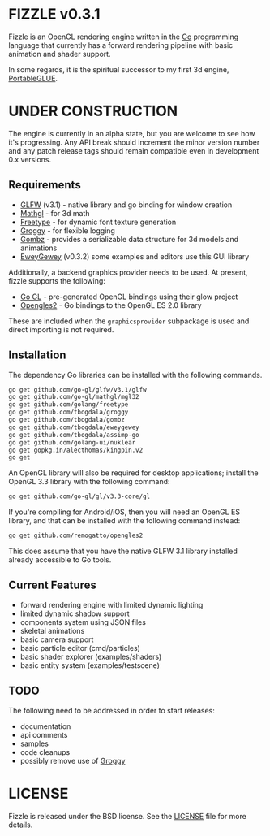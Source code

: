 FIZZLE v0.3.1
=============

Fizzle is an OpenGL rendering engine written in the [Go][golang] programming language
that currently has a forward rendering pipeline with basic animation and shader support.

In some regards, it is the spiritual successor to my first 3d engine, [PortableGLUE][pg].


UNDER CONSTRUCTION
==================

The engine is currently in an alpha state, but you are welcome to see how
it's progressing.  Any API break should increment the minor version number and
any patch release tags should remain compatible even in development 0.x versions.


Requirements
------------

* [GLFW][glfw-go] (v3.1) - native library and go binding for window creation
* [Mathgl][mgl] - for 3d math
* [Freetype][ftgo] - for dynamic font texture generation
* [Groggy][groggy] - for flexible logging
* [Gombz][gombz] - provides a serializable data structure for 3d models and animations
* [EweyGewey][ewey] (v0.3.2) some examples and editors use this GUI library

Additionally, a backend graphics provider needs to be used. At present, fizzle
supports the following:

* [Go GL][go-gl] - pre-generated OpenGL bindings using their glow project
* [Opengles2][opengles2] - Go bindings to the OpenGL ES 2.0 library

These are included when the `graphicsprovider` subpackage is used and direct
importing is not required.

Installation
------------

The dependency Go libraries can be installed with the following commands.

```bash
go get github.com/go-gl/glfw/v3.1/glfw
go get github.com/go-gl/mathgl/mgl32
go get github.com/golang/freetype
go get github.com/tbogdala/groggy
go get github.com/tbogdala/gombz
go get github.com/tbogdala/eweygewey
go get github.com/tbogdala/assimp-go
go get github.com/golang-ui/nuklear
go get gopkg.in/alecthomas/kingpin.v2
go get 
```

An OpenGL library will also be required for desktop applications; install
the OpenGL 3.3 library with the following command:

```bash
go get github.com/go-gl/gl/v3.3-core/gl
```

If you're compiling for Android/iOS, then you will need an OpenGL ES library,
and that can be installed with the following command instead:

```bash
go get github.com/remogatto/opengles2
```

This does assume that you have the native GLFW 3.1 library installed already
accessible to Go tools.

Current Features
----------------

* forward rendering engine with limited dynamic lighting
* limited dynamic shadow support
* components system using JSON files
* skeletal animations
* basic camera support
* basic particle editor (cmd/particles)
* basic shader explorer (examples/shaders)
* basic entity system (examples/testscene)


TODO
----

The following need to be addressed in order to start releases:

* documentation
* api comments
* samples
* code cleanups
* possibly remove use of [Groggy][groggy]


LICENSE
=======

Fizzle is released under the BSD license. See the [LICENSE][license-link] file for more details.


[golang]: https://golang.org/
[groggy]: https://github.com/tbogdala/groggy
[gombz]: https://github.com/tbogdala/gombz
[pg]: https://bitbucket.org/tbogdala/portableglue
[glfw-go]: https://github.com/go-gl/glfw
[go-gl]: https://github.com/go-gl/glow
[opengles2]: https://github.com/remogatto/opengles2
[mgl]: https://github.com/go-gl/mathgl
[ftgo]: https://github.com/golang/freetype
[ewey]: https://github.com/tbogdala/eweygewey
[license-link]: https://raw.githubusercontent.com/tbogdala/fizzle/master/LICENSE
